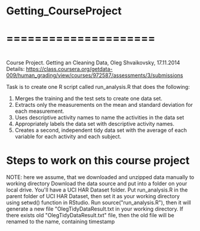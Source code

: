 # Getting_CourseProject
# =====================
#  
Course Project. Getting an Cleaning Data, Oleg Shvaikovsky, 17.11.2014
Details: https://class.coursera.org/getdata-009/human_grading/view/courses/972587/assessments/3/submissions
 
Task is to create one R script called run_analysis.R that does the following:
1. Merges the training and the test sets to create one data set.
2. Extracts only the measurements on the mean and standard deviation for each measurement.
3. Uses descriptive activity names to name the activities in the data set
4. Appropriately labels the data set with descriptive activity names.
5. Creates a second, independent tidy data set with the average of each variable for each activity and each subject.

# Steps to work on this course project

NOTE: here we assume, that we downloaded and unzipped data manually to working directory 
Download the data source and put into a folder on your local drive. 
You'll have a UCI HAR Dataset folder.
Put run_analysis.R in the parent folder of UCI HAR Dataset, then set it as your working directory using setwd() function in RStudio.
Run source("run_analysis.R"), then it will generate a new file "OlegTidyDataResult.txt in your working directory.
If there exists old "OlegTidyDataResult.txt" file, then the old file will be renamed to the name, containing timestamp

